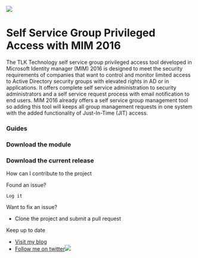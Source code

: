 ![](https://github.com/myFIMGithub/SelfServiceGroupPrivilegedAccess-MIM2016/blob/master/tlktech.png)
# Self Service Group Privileged Access with MIM 2016
The TLK Technology self service group privileged access tool developed in Microsoft Identity manager (MIM) 2016 is designed to meet the security requirements of companies that want to 
control and monitor limited access to Active Directory security groups with elevated rights in AD or in applications. It offers complete
self service administration to security administrators and a self service request process with email notification to end users. MIM 2016 already offers
a self service group management tool so adding this tool will keeps all group management requests in one system with the added functionality
of Just-In-Time (JIT) access.

### Guides



### Download the module

### Download the current release
How can I contribute to the project

Found an issue?

    Log it

Want to fix an issue?
*   Clone the project and submit a pull request

Keep up to date
*   [Visit my blog](https://tlktechidentitythoughts.wordpress.com)
*   [Follow me on twitter](https://twitter.com/acceptedIke)![](http://twitter.com/favicon.ico)
